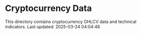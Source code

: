 # Cryptocurrency Data

This directory contains cryptocurrency OHLCV data and technical indicators.
Last updated: 2025-03-24 04:04:48
